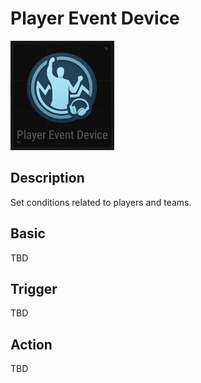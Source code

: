# Player Event Device

![PlayerEvent Icon](../images/DeviceIcons/Device_PlayerEvent.png)

## Description

Set conditions related to players and teams.

## Basic

TBD

## Trigger

TBD

## Action

TBD

